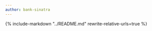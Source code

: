```yaml
---
author: bank-sinatra
---
```


<!--- https://developer.appf.io/docs/default/domain/developer-knowledge-platform/techdocs/authoring/include_markdown/ -->
{%
  include-markdown "../README.md"
  rewrite-relative-urls=true
%}
